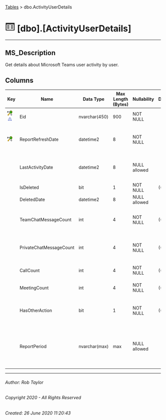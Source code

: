 #### 

[Tables](Tables.md) > dbo.ActivityUserDetails

# ![Tables](../images/Table32.png) [dbo].[ActivityUserDetails]

---

## <a name="#description"></a>MS_Description

Get details about Microsoft Teams user activity by user.

## <a name="#columns"></a>Columns

| Key | Name | Data Type | Max Length (Bytes) | Nullability | Default | Description |
|---|---|---|---|---|---|---|
| [![Cluster Primary Key PK_dbo.ActivityUserDetails: Eid\ReportRefreshDate](../images/pkcluster.png)](#indexes)[![Indexes IX_UserPrincipalName](../Images/index.png)](#indexes) | Eid | nvarchar(450) | 900 | NOT NULL |  | _Foreign Key to Eid in dbo.Users._ |
| [![Cluster Primary Key PK_dbo.ActivityUserDetails: UserPrincipalName\ReportRefreshDate](../images/pkcluster.png)](#indexes) | ReportRefreshDate | datetime2 | 8 | NOT NULL |  | _The date the usage data was retrieved from graph._ |
|  | LastActivityDate | datetime2 | 8 | NULL allowed |  | _The last activity date for the user within the period._ |
|  | IsDeleted | bit | 1 | NOT NULL | ((0)) |  |
|  | DeletedDate | datetime2 | 8 | NULL allowed |  |  |
|  | TeamChatMessageCount | int | 4 | NOT NULL | ((0)) | _The number of Teams Channel Messages._ |
|  | PrivateChatMessageCount | int | 4 | NOT NULL | ((0)) | _The number of Private Chat Messages._ |
|  | CallCount | int | 4 | NOT NULL | ((0)) | _The number of Calls._ |
|  | MeetingCount | int | 4 | NOT NULL | ((0)) | _The number of Meetings._ |
|  | HasOtherAction | bit | 1 | NOT NULL | ((0)) | _Whether the user performed any Teams action._ |
|  | ReportPeriod | nvarchar(max) | max | NULL allowed |  | _The number of days requested when calling the graph endpoint._ |


---

###### Author:  Rob Taylor

###### Copyright 2020 - All Rights Reserved

###### Created: 26 June 2020 11:20:43

